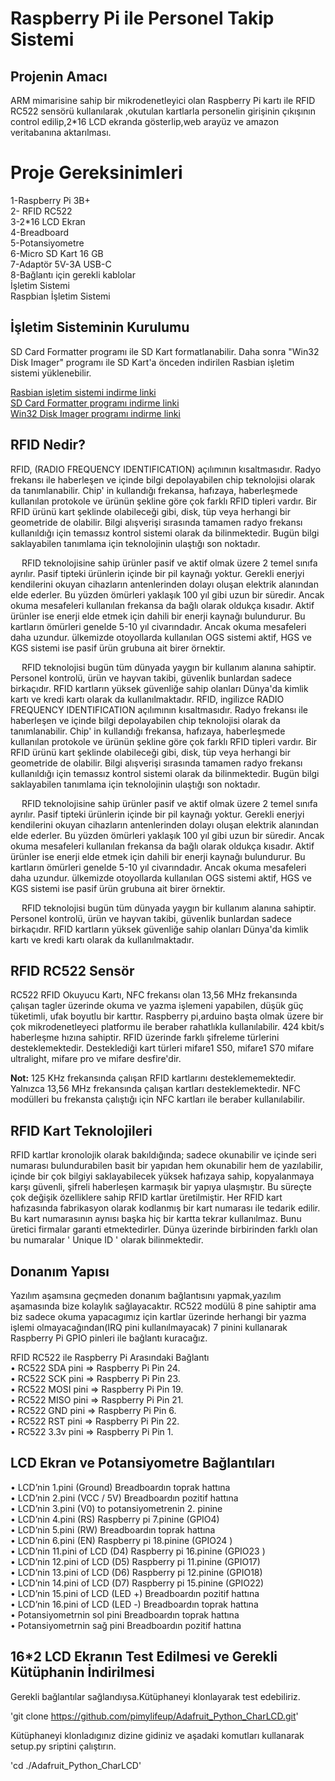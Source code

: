 # Raspberry Pi ile Personel Takip Sistemi
## Projenin Amacı
ARM mimarisine sahip bir mikrodenetleyici olan Raspberry Pi kartı ile  RFID RC522 sensörü kullanılarak ,okutulan kartlarla personelin girişinin çıkışının control edilip,2*16 LCD ekranda gösterlip,web arayüz ve amazon veritabanına aktarılması.

# Proje Gereksinimleri
1-Raspberry Pi 3B+ <br/>
2- RFID RC522 <br/>
3-2*16 LCD Ekran <br/>
4-Breadboard<br/>
5-Potansiyometre<br/>
6-Micro SD Kart 16 GB<br/>
7-Adaptör 5V-3A USB-C<br/>
8-Bağlantı için gerekli kablolar<br/>
İşletim Sistemi<br/>
Raspbian İşletim Sistemi<br/>

## İşletim Sisteminin Kurulumu

SD Card Formatter programı ile SD Kart formatlanabilir. Daha sonra "Win32 Disk Imager" programı ile SD Kart'a önceden indirilen Rasbian işletim sistemi yüklenebilir.

[Rasbian işletim sistemi indirme linki](https://www.raspberrypi.org/downloads/raspberry-pi-os/) <br/>
[SD Card Formatter programı indirme linki](https://www.sdcard.org/downloads/formatter/) <br/>
[Win32 Disk Imager programı indirme linki](https://sourceforge.net/projects/win32diskimager/) <br/>

## RFID Nedir?

 RFID, (RADIO FREQUENCY IDENTIFICATION) açılımının kısaltmasıdır. Radyo frekansı ile haberleşen ve içinde bilgi depolayabilen chip teknolojisi olarak da tanımlanabilir. Chip' in kullandığı frekansa, hafızaya, haberleşmede kullanılan protokole ve ürünün şekline göre çok farklı RFID tipleri vardır. Bir RFID ürünü kart şeklinde olabileceği gibi, disk, tüp veya herhangi bir geometride de olabilir. Bilgi alışverişi sırasında tamamen radyo frekansı kullanıldığı için temassız kontrol sistemi olarak da bilinmektedir. Bugün bilgi saklayabilen tanımlama için teknolojinin ulaştığı son noktadır.
 
   RFID teknolojisine sahip ürünler pasif ve aktif olmak üzere 2 temel sınıfa ayrılır. Pasif tipteki ürünlerin içinde bir pil kaynağı yoktur. Gerekli enerjyi kendilerini okuyan cihazların antenlerinden dolayı oluşan elektrik alanından elde ederler. Bu yüzden ömürleri yaklaşık 100 yıl gibi uzun bir süredir. Ancak okuma mesafeleri kullanılan frekansa da bağlı olarak oldukça kısadır. Aktif ürünler ise enerji elde etmek için dahili bir enerji kaynağı bulundurur. Bu kartların ömürleri genelde 5-10 yıl civarındadır. Ancak okuma mesafeleri daha uzundur. ülkemizde otoyollarda kullanılan OGS sistemi aktif, HGS ve KGS sistemi ise pasif ürün grubuna ait birer örnektir.


  RFID teknolojisi bugün tüm dünyada yaygın bir kullanım alanına sahiptir. Personel kontrolü, ürün ve hayvan takibi, güvenlik bunlardan sadece birkaçıdır. RFID kartların yüksek güvenliğe sahip olanları Dünya'da kimlik kartı ve kredi kartı olarak da kullanılmaktadır.
 RFID, ingilizce RADIO FREQUENCY IDENTIFICATION açılımının kısaltmasıdır. Radyo frekansı ile haberleşen ve içinde bilgi depolayabilen chip teknolojisi olarak da tanımlanabilir. Chip' in kullandığı frekansa, hafızaya, haberleşmede kullanılan protokole ve ürünün şekline göre çok farklı RFID tipleri vardır. Bir RFID ürünü kart şeklinde olabileceği gibi, disk, tüp veya herhangi bir geometride de olabilir. Bilgi alışverişi sırasında tamamen radyo frekansı kullanıldığı için temassız kontrol sistemi olarak da bilinmektedir. Bugün bilgi saklayabilen tanımlama için teknolojinin ulaştığı son noktadır.


  RFID teknolojisine sahip ürünler pasif ve aktif olmak üzere 2 temel sınıfa ayrılır. Pasif tipteki ürünlerin içinde bir pil kaynağı yoktur. Gerekli enerjyi kendilerini okuyan cihazların antenlerinden dolayı oluşan elektrik alanından elde ederler. Bu yüzden ömürleri yaklaşık 100 yıl gibi uzun bir süredir. Ancak okuma mesafeleri kullanılan frekansa da bağlı olarak oldukça kısadır. Aktif ürünler ise enerji elde etmek için dahili bir enerji kaynağı bulundurur. Bu kartların ömürleri genelde 5-10 yıl civarındadır. Ancak okuma mesafeleri daha uzundur. ülkemizde otoyollarda kullanılan OGS sistemi aktif, HGS ve KGS sistemi ise pasif ürün grubuna ait birer örnektir.


  RFID teknolojisi bugün tüm dünyada yaygın bir kullanım alanına sahiptir. Personel kontrolü, ürün ve hayvan takibi, güvenlik bunlardan sadece birkaçıdır. RFID kartların yüksek güvenliğe sahip olanları Dünya'da kimlik kartı ve kredi kartı olarak da kullanılmaktadır.

## RFID RC522 Sensör

RC522 RFID Okuyucu Kartı, NFC frekansı olan 13,56 MHz frekansında çalışan tagler üzerinde okuma ve yazma işlemeni yapabilen, düşük güç tüketimli, ufak boyutlu bir karttır.
Raspberry pi,arduino başta olmak üzere bir çok mikrodenetleyeci platformu ile beraber rahatlıkla kullanılabilir. 424 kbit/s haberleşme hızına sahiptir. RFID üzerinde farklı şifreleme türlerini desteklemektedir. Desteklediği kart türleri mifare1 S50, mifare1 S70 mifare ultralight, mifare pro ve  mifare desfire'dir. 

**Not:** 125 KHz frekansında çalışan RFID kartlarını desteklememektedir. Yalnızca 13,56 MHz frekansında çalışan kartları desteklemektedir. NFC modülleri bu frekansta çalıştığı için NFC kartları ile beraber kullanılabilir.

## RFID Kart Teknolojileri

RFID kartlar kronolojik olarak bakıldığında; sadece okunabilir ve içinde seri numarası bulundurabilen basit bir yapıdan hem okunabilir hem de yazılabilir, içinde bir çok bilgiyi saklayabilecek yüksek hafızaya sahip, kopyalanmaya karşı güvenli, şifreli haberleşen karmaşık bir yapıya ulaşmıştır. Bu süreçte çok değişik özelliklere sahip RFID kartlar üretilmiştir.
 Her RFID kart hafızasında fabrikasyon olarak kodlanmış bir kart numarası ile tedarik edilir. Bu kart numarasının aynısı başka hiç bir kartta tekrar kullanılmaz. Bunu üretici firmalar garanti etmektedirler. Dünya üzerinde birbirinden farklı olan bu numaralar ' Unique ID ' olarak bilinmektedir.
## Donanım Yapısı

Yazılım aşamsına geçmeden donanım bağlantısını yapmak,yazılım aşamasında bize kolaylık sağlayacaktır. RC522 modülü 8 pine sahiptir ama biz sadece okuma yapacagımız için kartlar üzerinde herhangi bir yazma işlemi olmayacağından(IRQ pini kullanılmayacak) 7 pinini kullanarak Raspberry Pi GPIO pinleri ile bağlantı kuracağız.

RFID RC522 ile Raspberry Pi Arasındaki Bağlantı <br/>
•	RC522 SDA pini     => Raspberry Pi Pin 24.  <br/>
•	RC522  SCK pini     => Raspberry Pi Pin 23. <br/>
•	RC522  MOSI pini  => Raspberry Pi Pin 19. <br/>
•	RC522 MISO pini   => Raspberry Pi Pin 21. <br/>
•	RC522 GND pini    => Raspberry Pi Pin 6. <br/>
•	RC522 RST pini     => Raspberry Pi Pin 22. <br/>
•	RC522 3.3v pini    => Raspberry Pi Pin 1. <br/>

## LCD Ekran ve Potansiyometre Bağlantıları 

•	LCD’nin 1.pini (Ground) Breadboardın toprak hattına <br/>
•	LCD’nin 2.pini (VCC / 5V) Breadboardın pozitif hattına <br/>
•	LCD’nin 3.pini (V0) to potansiyometrenin 2. pinine <br/>
•	LCD’nin 4.pini (RS) Raspberry pi 7.pinine (GPIO4) <br/>
•	LCD’nin 5.pini (RW) Breadboardın toprak hattına <br/>
•	LCD’nin 6.pini (EN)   Raspberry pi 18.pinine (GPIO24 ) <br/>
•	LCD’nin 11.pini of LCD (D4) Raspberry pi 16.pinine (GPIO23 ) <br/>
•	LCD’nin 12.pini of LCD (D5) Raspberry pi 11.pinine (GPIO17) <br/>
•	LCD’nin 13.pini of LCD (D6) Raspberry pi 12.pinine  (GPIO18) <br/>
•	LCD’nin 14.pini of LCD (D7) Raspberry pi 15.pinine  (GPIO22) <br/>
•	LCD’nin 15.pini of LCD (LED +) Breadboardın pozitif hattına <br/>
•	LCD’nin 16.pini of LCD (LED -) Breadboardın toprak hattına <br/>
•	Potansiyometrnin sol pini Breadboardın toprak hattına <br/>
•	Potansiyometrnin sağ pini  Breadboardın pozitif hattına <br/>

## 16*2 LCD Ekranın Test Edilmesi ve Gerekli Kütüphanin İndirilmesi

Gerekli bağlantılar sağlandıysa.Kütüphaneyi klonlayarak test edebiliriz.

'git clone https://github.com/pimylifeup/Adafruit_Python_CharLCD.git'

Kütüphaneyi klonladıgınız dizine gidiniz ve aşadaki komutları kullanarak setup.py sriptini çalıştırın.

'cd ./Adafruit_Python_CharLCD'
